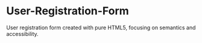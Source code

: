 # User-Registration-Form
User registration form created with pure HTML5, focusing on semantics and accessibility.
